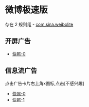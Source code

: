 # 微博极速版

存在 2 规则组 - [com.sina.weibolite](/src/apps/com.sina.weibolite.ts)

## 开屏广告

- [快照-0](https://i.gkd.li/import/12738090)

## 信息流广告

点击广告卡片右上角x图标,点击[不感兴趣]

- [快照-0](https://i.gkd.li/import/12738110)
- [快照-1](https://i.gkd.li/import/12738132)
